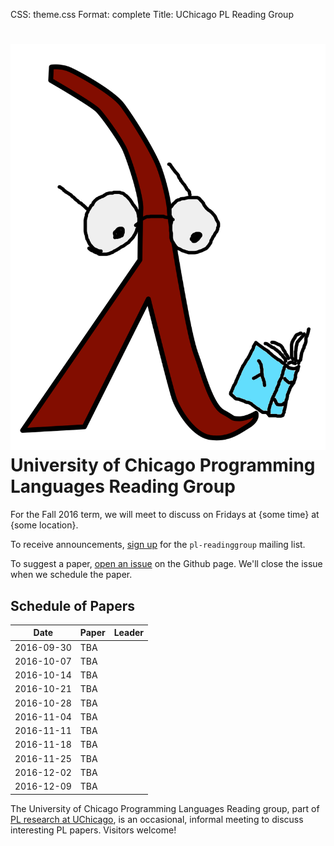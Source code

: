CSS: theme.css
Format: complete
Title: UChicago PL Reading Group

# ![](reading_lambda.png "Reading Lambda") University of Chicago Programming Languages Reading Group

For the Fall 2016 term, we will meet to discuss on Fridays at {some time} at {some location}.

To receive announcements, [sign up](https://mailman.cs.uchicago.edu/mailman/listinfo/pl-readinggroup) for the `pl-readinggroup` mailing list.

To suggest a paper, [open an issue](https://github.com/uchicago-cs/plrg/issues?q=is%3Aissue) on the Github page. We'll close the issue when we schedule the paper.

## Schedule of Papers

| Date       | Paper | Leader |
|------------|-------|--------|
| 2016-09-30 | TBA   |        |
| 2016-10-07 | TBA   |        |
| 2016-10-14 | TBA   |        |
| 2016-10-21 | TBA   |        |
| 2016-10-28 | TBA   |        |
| 2016-11-04 | TBA   |        |
| 2016-11-11 | TBA   |        |
| 2016-11-18 | TBA   |        |
| 2016-11-25 | TBA   |        |
| 2016-12-02 | TBA   |        |
| 2016-12-09 | TBA   |        |

The University of Chicago Programming Languages Reading group, part of [PL research at UChicago](http://pl.cs.uchicago.edu/), is an occasional, informal meeting to discuss interesting PL papers. Visitors welcome!